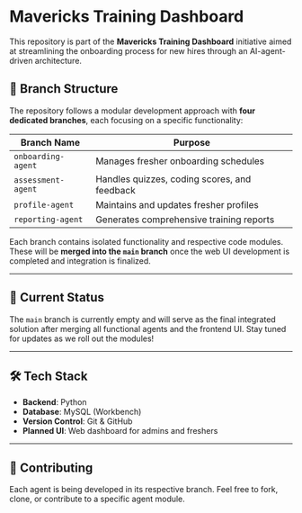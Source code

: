# Mavericks Training Dashboard
This repository is part of the **Mavericks Training Dashboard** initiative aimed at streamlining the onboarding process for new hires through an AI-agent-driven architecture.
 
## 📁 Branch Structure
The repository follows a modular development approach with **four dedicated branches**, each focusing on a specific functionality:
 
| Branch Name       | Purpose                                      |
|-------------------|----------------------------------------------|
| `onboarding-agent`| Manages fresher onboarding schedules         |
| `assessment-agent`| Handles quizzes, coding scores, and feedback |
| `profile-agent`   | Maintains and updates fresher profiles       |
| `reporting-agent` | Generates comprehensive training reports     |
 
Each branch contains isolated functionality and respective code modules. These will be **merged into the `main` branch** once the web UI development is completed and integration is finalized.

---
 
## 🚧 Current Status 
The `main` branch is currently empty and will serve as the final integrated solution after merging all functional agents and the frontend UI.
Stay tuned for updates as we roll out the modules!

---
 
## 🛠 Tech Stack
- **Backend**: Python
- **Database**: MySQL (Workbench)
- **Version Control**: Git & GitHub
- **Planned UI**: Web dashboard for admins and freshers
 
---
 
## 📌 Contributing
Each agent is being developed in its respective branch. Feel free to fork, clone, or contribute to a specific agent module.
